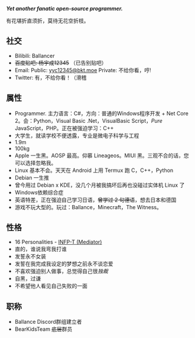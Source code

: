 <b><i>Yet another fanatic open-source programmer.</i></b>

有花堪折直须折，莫待无花空折枝。

## 社交

* Bilibili: Ballancer
* ~~百度贴吧: 杨宇成12345~~ （已告别贴吧）
* Email: Public: yyc12345@bkt.moe Private: 不给你看，哼!
* Twitter: 有，不给你看！（滑稽

## 属性

* Programmer. 主力语言：C#，方向：普通的Windows程序开发 + Net Core 2。会：Python，Visual Basic .Net，VisualBasic Script，*Pure* JavaScript，PHP。正在被强迫学习：C++
* 大学生，就读学校不便透露，专业是微电子科学与工程
* 1.9m
* 100kg
* Apple 一生黑。AOSP 最高。仰慕 Lineageos。MIUI 黑。三观不合的话，您可以选择忽略我。
* Linux 基本不会。天天在 Android 上用 Termux 跑 C，C++，Python
* Debian 一生推
* 曾今用过 Debian x KDE，没几个月被我搞坏后再也没碰过实体机 Linux 了
* Windows依赖综合症
* 英语特差，正在强迫自己学习日语，~~曾学过 2 句德语~~，想去日本和德国
* 游戏不玩大型的。玩过：Ballance，Minecraft，The Witness。

## 性格

* 16 Personalities - [INFP-T \(Mediator\)](https://www.16personalities.com/infp-personality)
* 直的，谁说我弯我打谁
* 发誓永不女装
* 发誓在我完成我设定的梦想之前永不谈恋爱
* 不喜欢强迫别人做事，总觉得自己很*独裁*
* 自黑，过谦
* 不希望他人看见自己失败的一面

## 职称

* Ballance Discord群组建立者
* BearKidsTeam <del>底层</del>群员

